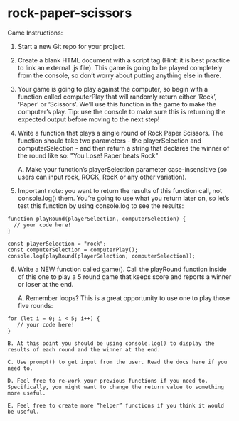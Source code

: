 # rock-paper-scissors

Game Instructions:

1. Start a new Git repo for your project.

2. Create a blank HTML document with a script tag (Hint: it is best practice to link an external .js file). This game is going to be played completely from the console, so don’t worry about putting anything else in there.

3. Your game is going to play against the computer, so begin with a function called computerPlay that will randomly return either ‘Rock’, ‘Paper’ or ‘Scissors’. We’ll use this function in the game to make the computer’s play. Tip: use the console to make sure this is returning the expected output before moving to the next step!

4. Write a function that plays a single round of Rock Paper Scissors. The function should take two parameters - the playerSelection and computerSelection - and then return a string that declares the winner of the round like so: "You Lose! Paper beats Rock"

   A. Make your function’s playerSelection parameter case-insensitive (so users can input rock, ROCK, RocK or any other variation).

5. Important note: you want to return the results of this function call, not console.log() them. You’re going to use what you return later on, so let’s test this function by using console.log to see the results:

```
function playRound(playerSelection, computerSelection) {
  // your code here!
}

const playerSelection = "rock";
const computerSelection = computerPlay();
console.log(playRound(playerSelection, computerSelection));
```

6. Write a NEW function called game(). Call the playRound function inside of this one to play a 5 round game that keeps score and reports a winner or loser at the end.

    A. Remember loops? This is a great opportunity to use one to play those five rounds:

```
for (let i = 0; i < 5; i++) {
   // your code here!
}
```

    B. At this point you should be using console.log() to display the results of each round and the winner at the end.

    C. Use prompt() to get input from the user. Read the docs here if you need to.

    D. Feel free to re-work your previous functions if you need to. Specifically, you might want to change the return value to something more useful.

    E. Feel free to create more “helper” functions if you think it would be useful.